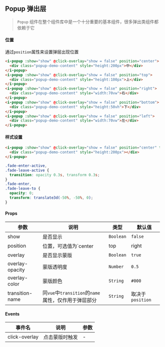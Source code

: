 ## Popup 弹出层

> `Popup` 组件在整个组件库中是一个十分重要的基本组件，很多弹出类组件都依赖于它

#### 位置

通过`position`属性来设置弹层出现位置

```html
<i-popup :show="show" @click-overlay="show = false" position="center">
  <div class="popup-demo-content" style="height:200px">中</div>
</i-popup>
<i-popup :show="show" @click-overlay="show = false" position="top">
  <div class="popup-demo-content" style="height:100px">上</div>
</i-popup>
<i-popup :show="show" @click-overlay="show = false" position="right">
  <div class="popup-demo-content" style="width:70vw">右</div>
</i-popup>
<i-popup :show="show" @click-overlay="show = false" position="bottom">
  <div class="popup-demo-content" style="height:50vh">下</div>
</i-popup>
<i-popup :show="show" @click-overlay="show = false" position="left">
  <div class="popup-demo-content" style="width:70vw">左</div>
</i-popup>
```

#### 样式设置

```html
<i-popup :show="show" @click-overlay="show = false" position="center" transition-name="fade" :overlay-opacity="0.85" overlay-color="#fff">
  <div class="popup-demo-content" style="height:200px"></div>
</i-popup>
```

```css
.fade-enter-active,
.fade-leave-active {
  transition: opacity 0.3s, transform 0.3s;
}
.fade-enter,
.fade-leave-to {
  opacity: 0;
  transform: translate3d(-50%, -50%, 0);
}
```

#### Props

| 参数 | 说明 | 类型 | 默认值 |
|------|------|------|------|
| show | 是否显示 | `Boolean` | `false` |
| position | 位置，可选值为`center | top | right | bottom | left` | `String` | `center` |
| overlay | 是否显示蒙版 | `Boolean` | `true` |
| overlay-opacity | 蒙版透明度 | `Number` | `0.5` |
| overlay-color | 蒙版颜色 | `String` | `#000` |
| transition-name | 同`vue`中`transition`的`name`属性，仅作用于弹层部分 | `String` | 取决于`position` |

#### Events

| 事件名 | 说明 | 参数 |
|------|------|------|
| click-overlay | 点击蒙版时触发 | - |
